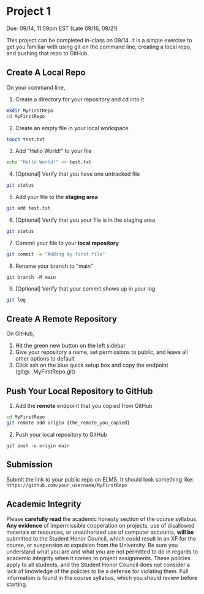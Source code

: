 # Project 1

Due: 09/14, 11:59pm EST (Late 09/16, 09/21)

This project can be completed in-class on 09/14. It is a simple exercise 
to get you familiar with using git on the command line, creating a local 
repo, and pushing that repo to GitHub.

## Create A Local Repo

On your command line,

1. Create a directory for your repository and cd into it

```bash
mkdir MyFirstRepo
cd MyFirstRepo
```

2. Create an empty file in your local workspace

```bash
touch test.txt
```

3. Add "Hello World!" to your file

```bash
echo "Hello World!" >> test.txt
```

4. \[Optional\] Verify that you have one untracked file

```bash
git status
```

5. Add your file to the **staging area**

```bash
git add test.txt
```

6. \[Optional\] Verify that you your file is in the staging area

```bash
git status
```

7. Commit your file to your **local repository**

```bash
git commit -m "Adding my first file"
```

8. Rename your branch to "main"

```
git branch -M main
```

9. \[Optional\] Verify that your commit shows up in your log

```bash
git log
```

## Create A Remote Repository

On GitHub,

1. Hit the green new button on the left sidebar
2. Give your repository a name, set permissions to public, and leave all other options to default
3. Click ssh on the blue quick setup box and copy the endpoint (git@...MyFirstRepo.git)

## Push Your Local Repository to GitHub

1. Add the **remote** endpoint that you copied from GitHub

```bash
cd MyFirstRepo
git remote add origin {the_remote_you_copied}
```

2. Push your local repository to GitHub

```
git push -u origin main
```

## Submission

Submit the link to your public repo on ELMS. It should look something like: `https://github.com/your_username/MyFirstRepo`

## Academic Integrity

Please **carefully read** the academic honesty section of the course syllabus. **Any evidence** of impermissible cooperation on projects, use of disallowed materials or resources, or unauthorized use of computer accounts, **will be** submitted to the Student Honor Council, which could result in an XF for the course, or suspension or expulsion from the University. Be sure you understand what you are and what you are not permitted to do in regards to academic integrity when it comes to project assignments. These policies apply to all students, and the Student Honor Council does not consider a lack of knowledge of the policies to be a defense for violating them. Full information is found in the course syllabus, which you should review before starting.
